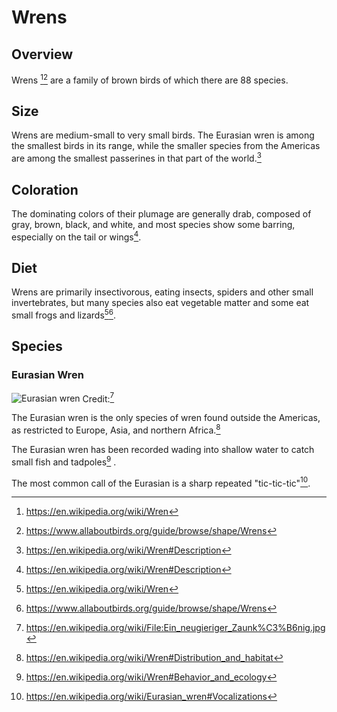 # Wrens

## Overview

Wrens [^4][^7] are a family of brown birds of which there are 88 species.

## Size

Wrens are medium-small to very small birds. The Eurasian wren is among the
smallest birds in its range, while the smaller species from the Americas are
among the smallest passerines in that part of the world.[^1]

## Coloration

The dominating colors of their plumage are generally drab, composed of gray,
brown, black, and white, and most species show some barring, especially on the
tail or wings[^1].

## Diet

Wrens are primarily insectivorous, eating insects, spiders and other small
invertebrates, but many species also eat vegetable matter and some eat small
frogs and lizards[^4][^7].

## Species

### Eurasian Wren

![Eurasian wren](https://upload.wikimedia.org/wikipedia/commons/thumb/6/6c/Ein_neugieriger_Zaunk%C3%B6nig.jpg/240px-Ein_neugieriger_Zaunk%C3%B6nig.jpg)
Credit:[^3]

The Eurasian wren is the only species of wren found outside the Americas, as
restricted to Europe, Asia, and northern Africa.[^2]

The Eurasian wren has been recorded wading into shallow water to catch small
fish and tadpoles[^6] .

The most common call of the Eurasian is a sharp repeated "tic-tic-tic"[^5].

[^4]: https://en.wikipedia.org/wiki/Wren
[^7]: https://www.allaboutbirds.org/guide/browse/shape/Wrens
[^1]: https://en.wikipedia.org/wiki/Wren#Description
[^5]: https://en.wikipedia.org/wiki/Eurasian_wren#Vocalizations
[^2]: https://en.wikipedia.org/wiki/Wren#Distribution_and_habitat
[^6]: https://en.wikipedia.org/wiki/Wren#Behavior_and_ecology
[^3]: https://en.wikipedia.org/wiki/File:Ein_neugieriger_Zaunk%C3%B6nig.jpg
